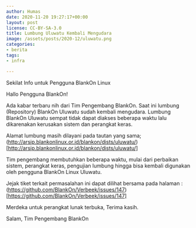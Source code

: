```yaml
---
author: Humas
date: 2020-11-20 19:27:17+00:00
layout: post
license: CC-BY-SA-3.0
title: Lumbung Uluwatu Kembali Mengudara
image: /assets/posts/2020-12/uluwatu.png
categories:
- berita
tags:
- infra

---
```

Sekilat Info untuk Pengguna BlankOn Linux

Hallo Pengguna BlankOn!

Ada kabar terbaru nih dari Tim Pengembang BlankOn. Saat ini lumbung (Repository) BlankOn Uluwatu sudah kembali mengudara. Lumbung BlankOn Uluwatu sempat tidak dapat diakses beberapa waktu lalu dikarenakan kerusakan sistem dan perangkat keras.

Alamat lumbung masih dilayani pada tautan yang sama; (http://arsip.blankonlinux.or.id/blankon/dists/uluwatu/)[http://arsip.blankonlinux.or.id/blankon/dists/uluwatu/]

Tim pengembang membutuhkan beberapa waktu, mulai dari perbaikan sistem, perangkat keras, pengujian lumbung hingga bisa kembali digunakan oleh pengguna BlankOn Linux Uluwatu.

Jejak tiket terkait permasalahan ini dapat dilihat bersama pada halaman :
(https://github.com/BlankOn/Verbeek/issues/147)[https://github.com/BlankOn/Verbeek/issues/147]

Merdeka untuk perangkat lunak terbuka, Terima kasih.

Salam,
Tim Pengembang BlankOn
